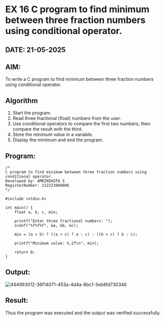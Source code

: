 # EX 16 C program to find minimum between three fraction numbers using conditional operator.
## DATE: 21-05-2025
## AIM:
To write a C program to find minimum between three fraction numbers using conditional operator.

## Algorithm
1. Start the program.
2. Read three fractional (float) numbers from the user.
3. Use conditional operators to compare the first two numbers, then compare the result with the third.
4. Store the minimum value in a variable.
5. Display the minimum and end the program.  

## Program:
```
/*
C program to find minimum between three fraction numbers using conditional operator.
Developed by: AMRINSHIFA S
RegisterNumber: 212223060006
*/

#include <stdio.h>

int main() {
    float a, b, c, min;

    printf("Enter three fractional numbers: ");
    scanf("%f%f%f", &a, &b, &c);

    min = (a < b) ? ((a < c) ? a : c) : ((b < c) ? b : c);

    printf("Minimum value: %.2f\n", min);

    return 0;
}
```

## Output:
![444993012-36f14071-453a-4d4a-8bc1-3eb8fd730346](https://github.com/user-attachments/assets/b9de2bb3-2148-4f4a-9503-030c251023eb)


## Result:
Thus the program was executed and the output was verified successfully.
